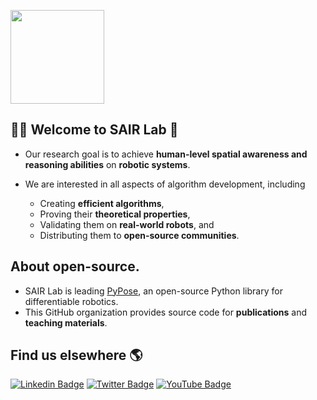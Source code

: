 [<img src="https://github.com/sair-lab/.github/assets/8695500/2308d56a-70f5-480f-936d-379c1a744957" height="150"/>](https://sairlab.org)

## 🙋‍♀️ Welcome to SAIR Lab 🙌

- Our research goal is to achieve **human-level spatial awareness and reasoning abilities** on **robotic systems**.

- We are interested in all aspects of algorithm development, including
  - Creating **efficient algorithms**,
  - Proving their **theoretical properties**,
  - Validating them on **real-world robots**, and
  - Distributing them to **open-source communities**.

## About open-source.

- SAIR Lab is leading [PyPose](https://github.com/pypose/pypose), an open-source Python library for differentiable robotics.
- This GitHub organization provides source code for **publications** and **teaching materials**.

## Find us elsewhere 🌎

[![Linkedin Badge](https://img.shields.io/badge/-LinkedIn-blue?style=flat&logo=Linkedin&logoColor=white&link=https://www.linkedin.com/company/sairlab)](https://www.linkedin.com/company/sairlab)
[![Twitter Badge](https://img.shields.io/badge/-Twitter-1ca0f1?style=flat&labelColor=1ca0f1&logo=twitter&logoColor=white&link=https://twitter.com/sairlab_org/)](https://twitter.com/sairlab_org/)
[![YouTube Badge](https://img.shields.io/badge/-YouTube-1ca0f1?style=flat&labelColor=1ca0f1&logo=youtube&logoColor=white&link=https://www.youtube.com/@sairlab/videos)](https://www.youtube.com/@sairlab/videos)

